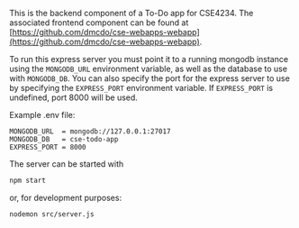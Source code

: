 This is the backend component of a To-Do app for CSE4234. The associated frontend component can be found at [https://github.com/dmcdo/cse-webapps-webapp](https://github.com/dmcdo/cse-webapps-webapp).

To run this express server you must point it to a running mongodb instance using the `MONGODB_URL` environment variable, as well as the database to use with `MONGODB_DB`. You can also specify the port for the express server to use by specifying the `EXPRESS_PORT` environment variable. If `EXPRESS_PORT` is undefined, port 8000 will be used.

Example .env file:
```
MONGODB_URL  = mongodb://127.0.0.1:27017
MONGODB_DB   = cse-todo-app
EXPRESS_PORT = 8000
```

The server can be started with
```sh
npm start
```
or, for development purposes:
```sh
nodemon src/server.js
```
